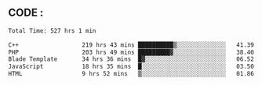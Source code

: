 ## CODE :
<!--START_SECTION:waka-->

```txt
Total Time: 527 hrs 1 min

C++                  219 hrs 43 mins ██████████▒░░░░░░░░░░░░░░   41.39 %
PHP                  203 hrs 49 mins █████████▓░░░░░░░░░░░░░░░   38.40 %
Blade Template       34 hrs 36 mins  █▓░░░░░░░░░░░░░░░░░░░░░░░   06.52 %
JavaScript           18 hrs 35 mins  █░░░░░░░░░░░░░░░░░░░░░░░░   03.50 %
HTML                 9 hrs 52 mins   ▒░░░░░░░░░░░░░░░░░░░░░░░░   01.86 %
```

<!--END_SECTION:waka-->
